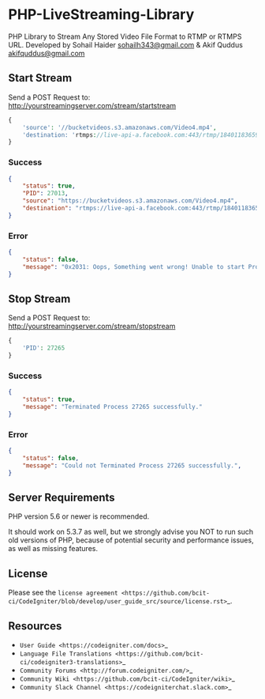 # PHP-LiveStreaming-Library

PHP Library to Stream Any Stored Video File Format to RTMP or RTMPS URL. Developed by Sohail Haider sohailh343@gmail.com & Akif Quddus akifquddus@gmail.com

## Start Stream

Send a POST Request to:
http://yourstreamingserver.com/stream/startstream

```php
{
    'source': '//bucketvideos.s3.amazonaws.com/Video4.mp4',
    'destination: 'rtmps://live-api-a.facebook.com:443/rtmp/1840118365998379?ds=1&s_sw=0&a=ATjIps5N8axKP4bu'
}
```

### Success

```json
{
    "status": true,
    "PID": 27013,
    "source": "https://bucketvideos.s3.amazonaws.com/Video4.mp4",
    "destination": "rtmps://live-api-a.facebook.com:443/rtmp/1840118365998379?ds=1&s_sw=0&a=ATjIps5N8axKP4bu"
}
```

### Error

```json
{
    "status": false,
    "message": "0x2031: Oops, Something went wrong! Unable to start Processing.",
}
```

## Stop Stream

Send a POST Request to:
http://yourstreamingserver.com/stream/stopstream

```php
{
    'PID': 27265
}
```

### Success

```json
{
    "status": true,
    "message": "Terminated Process 27265 successfully."
}
```

### Error

```json
{
    "status": false,
    "message": "Could not Terminated Process 27265 successfully.",
}
```

## Server Requirements

PHP version 5.6 or newer is recommended.

It should work on 5.3.7 as well, but we strongly advise you NOT to run
such old versions of PHP, because of potential security and performance
issues, as well as missing features.


## License

Please see the `license
agreement <https://github.com/bcit-ci/CodeIgniter/blob/develop/user_guide_src/source/license.rst>`_.

## Resources

-  `User Guide <https://codeigniter.com/docs>`_
-  `Language File Translations <https://github.com/bcit-ci/codeigniter3-translations>`_
-  `Community Forums <http://forum.codeigniter.com/>`_
-  `Community Wiki <https://github.com/bcit-ci/CodeIgniter/wiki>`_
-  `Community Slack Channel <https://codeigniterchat.slack.com>`_
